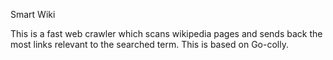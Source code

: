 Smart Wiki

This is a fast web crawler which scans wikipedia pages and sends back the most  links relevant to the searched term. This is based on Go-colly.